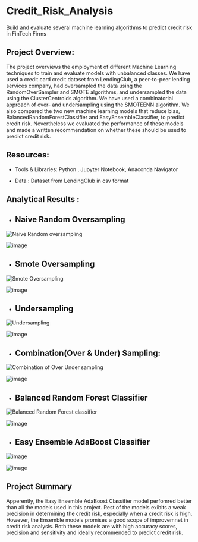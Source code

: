# Credit_Risk_Analysis
Build and evaluate several machine learning algorithms to predict credit risk in FinTech Firms

## Project Overview:

The project overviews the employment of different Machine Learning techniques to train and evaluate models with unbalanced classes. We have used a credit card credit dataset from LendingClub, a peer-to-peer lending services company, had oversampled the data using the RandomOverSampler and SMOTE algorithms, and undersampled the data using the ClusterCentroids algorithm. We have used a combinatorial approach of over- and undersampling using the SMOTEENN algorithm. We also compared the two new machine learning models that reduce bias, BalancedRandomForestClassifier and EasyEnsembleClassifier, to predict credit risk. Nevertheless we evaluated the performance of these models and made a written recommendation on whether these should be used to predict credit risk. 

## Resources:

- Tools & Libraries: Python , Jupyter Notebook, Anaconda Navigator

- Data : Dataset from LendingClub in csv format

## Analytical Results :

- ## Naive Random Oversampling 

![Naive Random oversampling](https://user-images.githubusercontent.com/93893263/173559557-1c89fdca-6e96-4441-9741-52fbb5bb9768.png)

![image](https://user-images.githubusercontent.com/93893263/173562448-2cac00a1-8260-4a0f-ab5e-14573b64712e.png)


- ## Smote Oversampling

![Smote Oversampling](https://user-images.githubusercontent.com/93893263/173562738-df27ec91-7408-4a25-91c5-d141e12a51ce.png)

![image](https://user-images.githubusercontent.com/93893263/173562995-08383d1e-e4ad-4e99-b40f-eea970515fa4.png)


- ## Undersampling

![Undersampling](https://user-images.githubusercontent.com/93893263/173563242-aeaf1ab6-20f0-49e1-b4f1-3f33c013098f.png)

![image](https://user-images.githubusercontent.com/93893263/173563420-9eab88eb-2686-445a-abfe-c4a6fb11e2e1.png)


- ## Combination(Over & Under) Sampling:

![Combination of Over   Under sampling](https://user-images.githubusercontent.com/93893263/173563644-650c9ed7-e961-4347-950c-5e0c5d0664d9.png)

![image](https://user-images.githubusercontent.com/93893263/173563828-ca4b9fa9-a176-46a1-a4d8-f84418349d35.png)


- ## Balanced Random Forest Classifier

![Balanced Random Forest classifier](https://user-images.githubusercontent.com/93893263/173564042-21c5c070-8386-4372-abb6-a855fc328f48.png)

![image](https://user-images.githubusercontent.com/93893263/173564244-c6ebb2d6-f1ff-4b5e-9386-a12312b76a44.png)


- ## Easy Ensemble AdaBoost Classifier

![image](https://user-images.githubusercontent.com/93893263/173567586-e6b9e92d-a7ef-41d3-b543-530a1fc81b8b.png)

![image](https://user-images.githubusercontent.com/93893263/173567847-60846755-32e3-4950-a07a-92393ec2a0e0.png)


## Project Summary

Apperently, the Easy Ensemble AdaBoost Classifier model perfomred better than all the models used in this project. Rest of the models exibits a weak precision in determining the credit risk, especially when a credit risk is high. However, the Ensemble models promises a good scope of improvemnet in credit risk analysis. Both these models are with high accuracy scores, precision and sensitivity and ideally recommended to predict credit risk.























